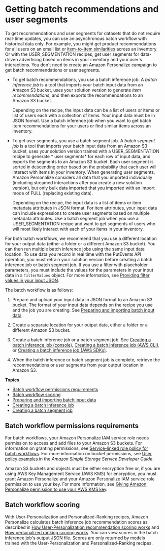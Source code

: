 # Getting batch recommendations and user segments<a name="recommendations-batch"></a>

 To get recommendations and user segments for datasets that do not require real\-time updates, you can use an asynchronous batch workflow with historical data only\. For example, you might get product recommendations for all users on an email list or [item\-to\-item similarities](native-recipe-similar-items.md) across an inventory\. Or with the USER\_SEGMENTATION recipes, get user segments for data\-driven advertising based on items in your inventory and your user's interactions\. You don't need to create an Amazon Personalize campaign to get batch recommendations or user segments\. 
+  To get batch recommendations, you use a batch inference job\. A *batch inference job* is a tool that imports your batch input data from an Amazon S3 bucket, uses your solution version to generate *item recommendations*, and then exports the recommendations to an Amazon S3 bucket\. 

   Depending on the recipe, the input data can be a list of users or items or list of users each with a collection of items\. Your input data must be in JSON format\. Use a batch inference job when you want to get batch item recommendations for your users or find similar items across an inventory\. 
+  To get user segments, you use a batch segment job\. A *batch segment job* is a tool that imports your batch input data from an Amazon S3 bucket, uses your solution version trained with a USER\_SEGMENTATION recipe to generate * user segments* for each row of input data, and exports the segments to an Amazon S3 bucket\. Each user segment is sorted in descending order based on the probability that each user will interact with items in your inventory\. When generating user segments, Amazon Personalize considers all data that you imported individually \(including streamed interactions after you create a new solution version\), but only bulk data imported that you imported with an import mode of FULL \(replacing existing data\)\. 

   Depending on the recipe, the input data is a list of items or item metadata attributes in JSON format\. For item attributes, your input data can include expressions to create user segments based on multiple metadata attributes\. Use a batch segment job when you use a USER\_SEGMENTATION recipe and want to get segments of users who will most likely interact with each of your items in your inventory\. 

 For both batch workflows, we recommend that you use a different location for your output data \(either a folder or a different Amazon S3 bucket\)\. You can then run multiple batch inference jobs using the same input data location\. To use data you record in real time with the PutEvents API operation, you must retrain your solution version before creating a batch inference job or batch segment job\. If you use a filter with placeholder parameters, you must include the values for the parameters in your input data in a `filterValues` object\. For more information, see [Providing filter values in your input JSON](filter-batch.md#providing-filter-values)\. 

The batch workflow is as follows:

1.  Prepare and upload your input data in JSON format to an Amazon S3 bucket\. The format of your input data depends on the recipe you use and the job you are creating\. See [Preparing and importing batch input data](batch-data-upload.md)\. 

1.  Create a separate location for your output data, either a folder or a different Amazon S3 bucket\. 

1.  Create a batch inference job or a batch segment job\. See [Creating a batch inference job \(console\)](creating-batch-inference-job.md#batch-console), [Creating a batch inference job \(AWS CLI\)](creating-batch-inference-job.md#batch-cli), or [Creating a batch inference job \(AWS SDKs\)](creating-batch-inference-job.md#batch-sdk)\. 

1.  When the batch inference or batch segment job is complete, retrieve the recommendations or user segments from your output location in Amazon S3\. 

**Topics**
+ [Batch workflow permissions requirements](#batch-permissions-req)
+ [Batch workflow scoring](#batch-scoring)
+ [Preparing and importing batch input data](batch-data-upload.md)
+ [Creating a batch inference job](creating-batch-inference-job.md)
+ [Creating a batch segment job](creating-batch-seg-job.md)

## Batch workflow permissions requirements<a name="batch-permissions-req"></a>

 For batch workflows, your Amazon Personalize IAM service role needs permission to access and add files to your Amazon S3 buckets\. For information on granting permissions, see [Service\-linked role policy for batch workflows](granting-personalize-s3-access.md#role-policy-for-batch-workflows)\. For more information on bucket permissions, see [User policy examples](https://docs.aws.amazon.com/AmazonS3/latest/dev/example-policies-s3.html) in the *Amazon Simple Storage Service Developer Guide*\. 

 Amazon S3 buckets and objects must be either encryption free or, if you are using AWS Key Management Service \(AWS KMS\) for encryption, you must grant Amazon Personalize and your Amazon Personalize IAM service role permission to use your key\. For more information, see [Giving Amazon Personalize permission to use your AWS KMS key](granting-personalize-key-access.md)\.

## Batch workflow scoring<a name="batch-scoring"></a>

With User\-Personalization and Personalized\-Ranking recipes, Amazon Personalize calculates batch inference job recommendation scores as described in [How User\-Personalization recommendation scoring works](recommendations.md#how-recommendation-scoring-works) and [How personalized ranking scoring works](rankings.md#how-ranking-scoring-works)\. You can view scores in the batch inference job's output JSON file\. Scores are only returned by models trained with the User\-Personalization and Personalized\-Ranking recipes\.